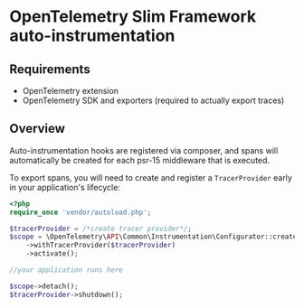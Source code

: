 # OpenTelemetry Slim Framework auto-instrumentation

## Requirements

* OpenTelemetry extension
* OpenTelemetry SDK and exporters (required to actually export traces)

## Overview
Auto-instrumentation hooks are registered via composer, and spans will automatically be created for each psr-15 middleware that is executed.

To export spans, you will need to create and register a `TracerProvider` early in your application's lifecycle:

```php
<?php
require_once 'vendor/autoload.php';

$tracerProvider = /*create tracer provider*/;
$scope = \OpenTelemetry\API\Common\Instrumentation\Configurator::create()
    ->withTracerProvider($tracerProvider)
    ->activate();

//your application runs here

$scope->detach();
$tracerProvider->shutdown();
```
